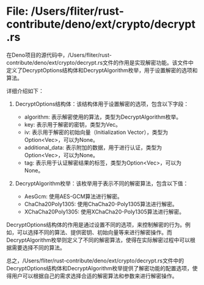 # File: /Users/fliter/rust-contribute/deno/ext/crypto/decrypt.rs

在Deno项目的源代码中，/Users/fliter/rust-contribute/deno/ext/crypto/decrypt.rs文件的作用是实现解密功能。该文件中定义了DecryptOptions结构体和DecryptAlgorithm枚举，用于设置解密的选项和算法。

详细介绍如下：

1. DecryptOptions结构体：该结构体用于设置解密的选项，包含以下字段：
   - algorithm: 表示解密使用的算法，类型为DecryptAlgorithm枚举。
   - key: 表示用于解密的密钥，类型为Vec<u8>。
   - iv: 表示用于解密的初始向量（Initialization Vector），类型为Option<Vec<u8>>，可以为None。
   - additional_data: 表示附加的数据，用于进行认证，类型为Option<Vec<u8>>，可以为None。
   - tag: 表示用于认证解密结果的标签，类型为Option<Vec<u8>>，可以为None。

2. DecryptAlgorithm枚举：该枚举用于表示不同的解密算法，包含以下值：
   - AesGcm: 使用AES-GCM算法进行解密。
   - ChaCha20Poly1305: 使用ChaCha20-Poly1305算法进行解密。
   - XChaCha20Poly1305: 使用XChaCha20-Poly1305算法进行解密。

DecryptOptions结构体的作用是通过设置不同的选项，来控制解密的行为。例如，可以选择不同的算法、提供密钥、初始向量等来进行解密操作。而DecryptAlgorithm枚举则定义了不同的解密算法，使得在实际解密过程中可以根据需要选择不同的算法。

总之，/Users/fliter/rust-contribute/deno/ext/crypto/decrypt.rs文件中的DecryptOptions结构体和DecryptAlgorithm枚举提供了解密功能的配置选项，使得用户可以根据自己的需求选择合适的解密算法和参数来进行解密操作。

